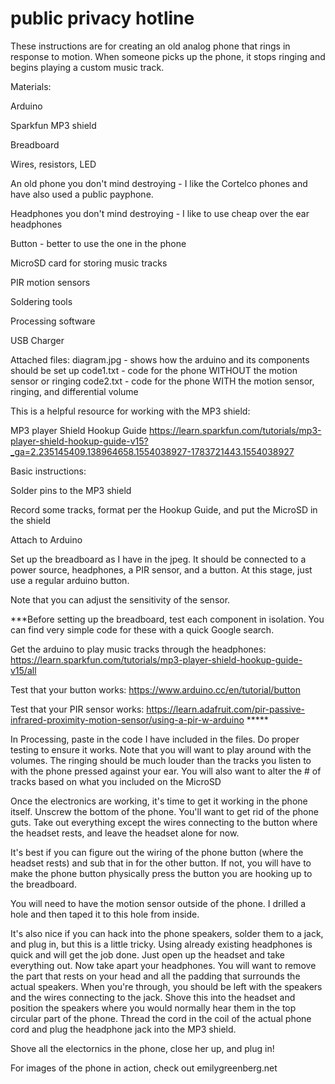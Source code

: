 # public privacy hotline
These instructions are for creating an old analog phone that rings in response to motion. When someone picks up the phone, it stops ringing and begins playing a custom music track.


Materials:

Arduino

Sparkfun MP3 shield

Breadboard

Wires, resistors, LED

An old phone you don't mind destroying - I like the Cortelco phones and have also used a public payphone.

Headphones you don't mind destroying - I like to use cheap over the ear headphones

Button - better to use the one in the phone

MicroSD card for storing music tracks

PIR motion sensors

Soldering tools

Processing software

USB Charger


Attached files:
diagram.jpg - shows how the arduino and its components should be set up
code1.txt - code for the phone WITHOUT the motion sensor or ringing
code2.txt - code for the phone WITH the motion sensor, ringing, and differential volume



This is a helpful resource for working with the MP3 shield:

MP3 player Shield Hookup Guide
https://learn.sparkfun.com/tutorials/mp3-player-shield-hookup-guide-v15?_ga=2.235145409.138964658.1554038927-1783721443.1554038927


Basic instructions:

Solder pins to the MP3 shield

Record some tracks, format per the Hookup Guide, and put the MicroSD in the shield

Attach to Arduino

Set up the breadboard as I have in the jpeg. It should be connected to a power source, headphones, a PIR sensor, and a button. At this stage, just use a regular arduino button.

Note that you can adjust the sensitivity of the sensor.

***Before setting up the breadboard, test each component in isolation. You can find very simple code for these with a quick Google search.

Get the arduino to play music tracks through the headphones: https://learn.sparkfun.com/tutorials/mp3-player-shield-hookup-guide-v15/all 

Test that your button works: https://www.arduino.cc/en/tutorial/button

Test that your PIR sensor works: https://learn.adafruit.com/pir-passive-infrared-proximity-motion-sensor/using-a-pir-w-arduino *****

In Processing, paste in the code I have included in the files. Do proper testing to ensure it works. Note that you will want to play around with the volumes. The ringing should be much louder than the tracks you listen to with the phone pressed against your ear. You will also want to alter the # of tracks based on what you included on the MicroSD

Once the electronics are working, it's time to get it working in the phone itself. Unscrew the bottom of the phone. You'll want to get rid of the phone guts. Take out everything except the wires connecting to the button where the headset rests, and leave the headset alone for now.

It's best if you can figure out the wiring of the phone button (where the headset rests) and sub that in for the other button. If not, you will have to make the phone button physically press the button you are hooking up to the breadboard. 

You will need to have the motion sensor outside of the phone. I drilled a hole and then taped it to this hole from inside.

It's also nice if you can hack into the phone speakers, solder them to a jack, and plug in, but this is a little tricky. Using already existing headphones is quick and will get the job done. Just open up the headset and take everything out. Now take apart your headphones. You will want to remove the part that rests on your head and all the padding that surrounds the actual speakers. When you're through, you should be left with the speakers and the wires connecting to the jack. Shove this into the headset and position the speakers where you would normally hear them in the top circular part of the phone. Thread the cord in the coil of the actual phone cord and plug the headphone jack into the MP3 shield.

Shove all the electornics in the phone, close her up, and plug in!

For images of the phone in action, check out emilygreenberg.net
